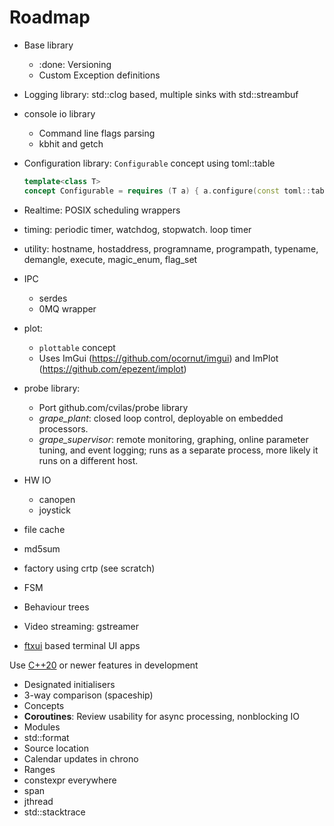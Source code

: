 # Roadmap

- Base library
  - :done: Versioning
  - Custom Exception definitions
- Logging library: std::clog based, multiple sinks with std::streambuf
- console io library
  - Command line flags parsing
  - kbhit and getch
- Configuration library: `Configurable` concept using toml::table
  
  ```c++
  template<class T>
  concept Configurable = requires (T a) { a.configure(const toml::table&); }
  ```

- Realtime: POSIX scheduling wrappers
- timing: periodic timer, watchdog, stopwatch. loop timer
- utility: hostname, hostaddress, programname, programpath, typename, demangle, execute, magic_enum, flag_set
- IPC
  - serdes
  - 0MQ wrapper
- plot:
  - `plottable` concept
  - Uses ImGui (https://github.com/ocornut/imgui) and ImPlot (https://github.com/epezent/implot)
- probe library:
  - Port github.com/cvilas/probe library
  - *grape_plant*: closed loop control, deployable on embedded processors.
  - *grape_supervisor*: remote monitoring, graphing, online parameter tuning, and event logging; runs as a separate process, more likely it runs on a different host.
- HW IO
  - canopen
  - joystick
- file cache
- md5sum  
- factory using crtp (see scratch)
- FSM
- Behaviour trees
- Video streaming: gstreamer
- [ftxui](https://github.com/ArthurSonzogni/FTXUI) based terminal UI apps 

Use [C++20](https://youtu.be/N1gOSgZy7h4) or newer features in development

- Designated initialisers
- 3-way comparison (spaceship)
- Concepts
- **Coroutines**: Review usability for async processing, nonblocking IO
- Modules
- std::format
- Source location
- Calendar updates in chrono
- Ranges
- constexpr everywhere
- span
- jthread
- std::stacktrace
